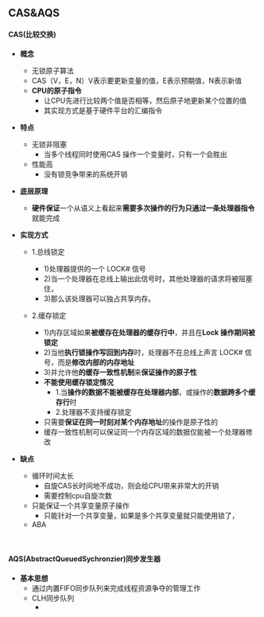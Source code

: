 ## CAS&AQS

#### CAS(比较交换)

-   **概念**

    -   无锁原子算法
    -   CAS（V，E，N）V表示要更新变量的值，E表示预期值，N表示新值
    -   **CPU的原子指令**
        -   让CPU先进行比较两个值是否相等，然后原子地更新某个位置的值
        -   其实现方式是基于硬件平台的汇编指令

-   **特点**

    -   无锁非阻塞
        -   当多个线程同时使用CAS 操作一个变量时，只有一个会胜出
    -   性能高
        -   没有锁竞争带来的系统开销

-   **底层原理**

    -   **硬件保证**一个从语义上看起来**需要多次操作的行为只通过一条处理器指令**就能完成

-   **实现方式** 

    -   1.总线锁定
        -   1)处理器提供的一个 LOCK# 信号
        -   2)当一个处理器在总线上输出此信号时，其他处理器的请求将被阻塞住，
        -   3)那么该处理器可以独占共享内存。


    -   2.缓存锁定
        -   1)内存区域如果**被缓存在处理器的缓存行中**，并且在**Lock 操作期间被锁定**
        -   2)当他**执行锁操作写回到内存**时，处理器不在总线上声言 LOCK# 信号，而是**修改内部的内存地址**
        -   3)并允许他**的缓存一致性机制**来**保证操作的原子性**
        -   **不能使用缓存锁定情况**
            -   1.当**操作的数据不能被缓存在处理器内部**，或操作的**数据跨多个缓存行**时
            -   2.处理器不支持缓存锁定
        -   只需要**保证在同一时刻对某个内存地址**的操作是原子性的
        -   缓存一致性机制可以保证同一个内存区域的数据仅能被一个处理器修改

-   **缺点**

    -   循环时间太长
        -   自旋CAS长时间地不成功，则会给CPU带来非常大的开销
        -   需要控制cpu自旋次数
    -   只能保证一个共享变量原子操作
        -   只能针对一个共享变量，如果是多个共享变量就只能使用锁了，
    -   ABA

    ​

#### AQS(AbstractQueuedSychronzier)同步发生器

-   **基本思想**
    -   通过内置FIFO同步队列来完成线程资源争夺的管理工作
    -   CLH同步队列
        -   ​

